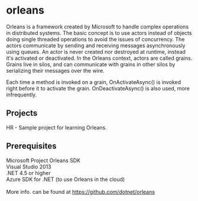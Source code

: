 # orleans
Orleans is a framework created by Microsoft to handle complex operations in distributed systems. The basic concept is to use actors instead of objects doing single threaded operations to avoid the issues of concurrency. The actors communicate by sending and receiving messages asynchronously using queues. An actor is never created nor destroyed at runtime, instead it's activated or deactivated. In the Orleans context, actors are called grains. Grains live in silos, and can communicate with grains in other silos by serializing their messages over the wire.

Each time a method is invoked on a grain, OnActivateAsync() is invoked right before it to activate the grain. OnDeactivateAsync() is also used, more infrequently.

<h2>Projects</h2>

HR - Sample project for learning Orleans.

<h2>Prerequisites</h2>

Microsoft Project Orleans SDK
</br>
Visual Studio 2013
</br>
.NET 4.5 or higher
</br>
Azure SDK for .NET (to use Orleans in the cloud)
</br></br>
More info. can be found at https://github.com/dotnet/orleans
